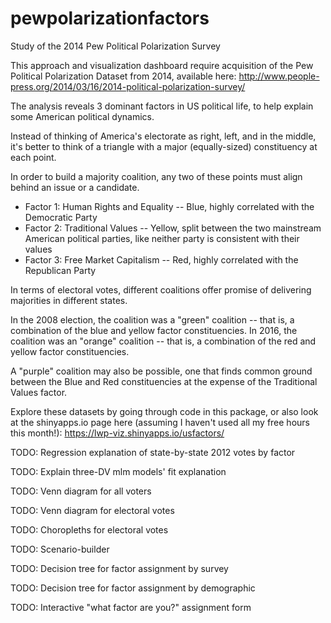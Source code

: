 # pewpolarizationfactors
Study of the 2014 Pew Political Polarization Survey

This approach and visualization dashboard require acquisition of the Pew Political Polarization Dataset from 2014, available here:
http://www.people-press.org/2014/03/16/2014-political-polarization-survey/

The analysis reveals 3 dominant factors in US political life, to help explain some American political dynamics. 

Instead of thinking of America's electorate as right, left, and in the middle, it's better to think of a triangle with a major (equally-sized) constituency at each point.

In order to build a majority coalition, any two of these points must align behind an issue or a candidate.

- Factor 1: Human Rights and Equality -- Blue, highly correlated with the Democratic Party
- Factor 2: Traditional Values -- Yellow, split between the two mainstream American political parties, like neither party is consistent with their values
- Factor 3: Free Market Capitalism -- Red, highly correlated with the Republican Party

In terms of electoral votes, different coalitions offer promise of delivering majorities in different states. 

In the 2008 election, the coalition was a "green" coalition -- that is, a combination of the blue and yellow factor constituencies.
In 2016, the coalition was an "orange" coalition -- that is, a combination of the red and yellow factor constituencies.

A "purple" coalition may also be possible, one that finds common ground between the Blue and Red constituencies at the expense of the Traditional Values factor.

Explore these datasets by going through code in this package, or also look at the shinyapps.io page here (assuming I haven't used all my free hours this month!): https://lwp-viz.shinyapps.io/usfactors/

TODO: Regression explanation of state-by-state 2012 votes by factor

TODO: Explain three-DV mlm models' fit explanation

TODO: Venn diagram for all voters

TODO: Venn diagram for electoral votes

TODO: Choropleths for electoral votes

TODO: Scenario-builder

TODO: Decision tree for factor assignment by survey

TODO: Decision tree for factor assignment by demographic

TODO: Interactive "what factor are you?" assignment form
